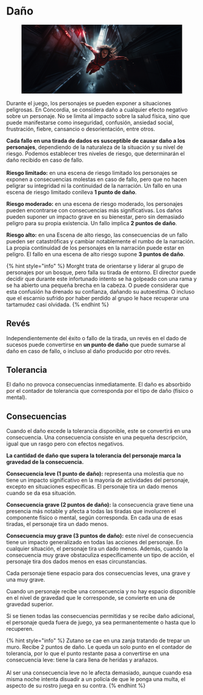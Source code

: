 # Daño

<div data-full-width="true">

<figure><img src="../.gitbook/assets/mekanoide_sci-fi_woman_falling_from_a_window_futuristic_alley_s_8bbe12e2-0a5e-4c4a-ae61-4b3ff7449ed5.png" alt=""><figcaption></figcaption></figure>

</div>

Durante el juego, los personajes se pueden exponer a situaciones peligrosas. En Concordia, se considera daño a cualquier efecto negativo sobre un personaje. No se limita al impacto sobre la salud física, sino que puede manifestarse como inseguridad, confusión, ansiedad social, frustración, fiebre, cansancio o desorientación, entre otros.

**Cada fallo en una tirada de dados es susceptible de causar daño a los personajes**, dependiendo de la naturaleza de la situación y su nivel de riesgo. Podemos establecer tres niveles de riesgo, que determinarán el daño recibido en caso de fallo.\
\
**Riesgo limitado:** en una escena de riesgo limitado los personajes se exponen a consecuencias molestas en caso de fallo, pero que no hacen peligrar su integridad ni la continuidad de la narración. Un fallo en una escena de riesgo limitado conlleva **1 punto de daño**.

**Riesgo moderado:** en una escena de riesgo moderado, los personajes pueden encontrarse con consecuencias más significativas. Los daños pueden suponer un impacto grave en su bienestar, pero sin demasiado peligro para su propia existencia. Un fallo implica **2 puntos de daño**.

**Riesgo alto:** en una Escena de alto riesgo, las consecuencias de un fallo pueden ser catastróficas y cambiar notablemente el rumbo de la narración. La propia continuidad de los personajes en la narración puede estar en peligro. El fallo en una escena de alto riesgo supone **3 puntos de daño**.

{% hint style="info" %}
Morght trata de orientarse y liderar al grupo de personajes por un bosque, pero falla su tirada de entorno. El director puede decidir que durante este infortunado intento se ha golpeado con una rama y se ha abierto una pequeña brecha en la cabeza. O puede considerar que esta confusión ha drenado su confianza, dañando su autoestima. O incluso que el escarnio sufrido por haber perdido al grupo le hace recuperar una tartamudez casi olvidada.
{% endhint %}

## Revés

Independientemente del éxito o fallo de la tirada, un revés en el dado de sucesos puede convertirse en **un punto de daño** que puede sumarse al daño en caso de fallo, o incluso al daño producido por otro revés.

## Tolerancia

El daño no provoca consecuencias inmediatamente. El daño es absorbido por el contador de tolerancia que corresponda por el tipo de daño (físico o mental).

## Consecuencias

Cuando el daño excede la tolerancia disponible, este se convertirá en una consecuencia. Una consecuencia consiste en una pequeña descripción, igual que un rasgo pero con efectos negativos.

**La cantidad de daño que supera la tolerancia del personaje marca la gravedad de la consecuencia.**

**Consecuencia leve (1 punto de daño):** representa una molestia que no tiene un impacto significativo en la mayoría de actividades del personaje, excepto en situaciones específicas. El personaje tira un dado menos cuando se da esa situación.

**Consecuencia grave (2 puntos de daño):** la consecuencia grave tiene una presencia más notable y afecta a todas las tiradas que involucren el componente físico o mental, según corresponda. En cada una de esas tiradas, el personaje tira un dado menos.

**Consecuencia muy grave (3 puntos de daño):** este nivel de consecuencia tiene un impacto generalizado en todas las acciones del personaje. En cualquier situación, el personaje tira un dado menos. Además, cuando la consecuencia muy grave obstaculiza específicamente un tipo de acción, el personaje tira dos dados menos en esas circunstancias.

Cada personaje tiene espacio para dos consecuencias leves, una grave y una muy grave.

Cuando un personaje recibe una consecuencia y no hay espacio disponible en el nivel de gravedad que le corresponde, se convierte en una de gravedad superior.

Si se tienen todas las consecuencias permitidas y se recibe daño adicional, el personaje queda fuera de juego, ya sea permanentemente o hasta que lo recuperen.

{% hint style="info" %}
Zutano se cae en una zanja tratando de trepar un muro. Recibe 2 puntos de daño. Le queda un solo punto en el contador de tolerancia, por lo que el punto restante pasa a convertirse en una consecuencia leve: tiene la cara llena de heridas y arañazos.\
\
Al ser una consecuencia leve no le afecta demasiado, aunque cuando esa misma noche intenta disuadir a un policía de que le ponga una multa, el aspecto de su rostro juega en su contra.&#x20;
{% endhint %}
